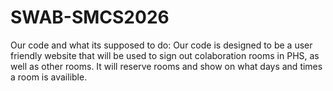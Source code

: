 # SWAB-SMCS2026
Our code and what its supposed to do:
Our code is designed to be a user friendly website that will be used to sign out colaboration rooms in PHS, as well as other rooms. It will reserve rooms and show on what days and times a room is availible. 
